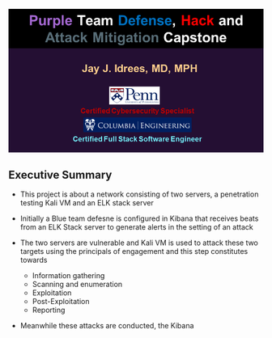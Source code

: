 
![](images/intro.png)

## Executive Summary

- This project is about a network consisting of two servers, a penetration testing Kali VM and an ELK stack server

- Initially a Blue team defesne is configured in Kibana that receives beats from an ELK Stack server to generate alerts in the setting of an attack

- The two servers are vulnerable and Kali VM is used to attack these two targets using the principals of engagement and this step constitutes towards 
    - Information gathering
    - Scanning and enumeration
    - Exploitation
    - Post-Exploitation
    - Reporting

- Meanwhile these attacks are conducted, the Kibana